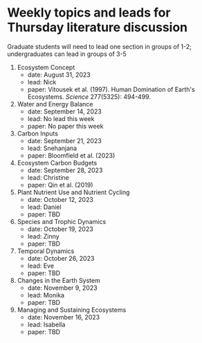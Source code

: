 # Weekly topics and leads for Thursday literature discussion

Graduate students will need to lead one section in groups of 1-2;
undergraduates can lead in groups of 3-5

1. Ecosystem Concept
	- date: August 31, 2023
	- lead: Nick
	- paper: Vitousek et al. (1997). Human Domination of Earth's Ecosystems. *Science* 277(5325): 494-499.
2. Water and Energy Balance
	- date: September 14, 2023
	- lead: No lead this week
	- paper: No paper this week
3. Carbon Inputs
	- date: September 21, 2023
	- lead: Snehanjana
	- paper: Bloomfield et al. (2023)
4. Ecosystem Carbon Budgets
	- date: September 28, 2023
	- lead: Christine
	- paper: Qin et al. (2019)
5. Plant Nutrient Use and Nutrient Cycling
	- date: October 12, 2023
	- lead: Daniel
	- paper: TBD
6. Species and Trophic Dynamics
	- date: October 19, 2023
	- lead: Zinny
	- paper: TBD
7. Temporal Dynamics
	- date: October 26, 2023
	- lead: Eve
	- paper: TBD
8. Changes in the Earth System
	- date: November 9, 2023
	- lead: Monika
	- paper: TBD
9. Managing and Sustaining Ecosystems
	- date: November 16, 2023
	- lead: Isabella
	- paper: TBD
